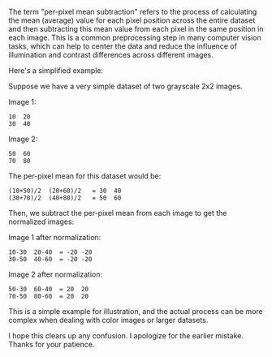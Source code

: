 The term "per-pixel mean subtraction" refers to the process of calculating the mean (average) value for each pixel position across the entire dataset and then subtracting this mean value from each pixel in the same position in each image. This is a common preprocessing step in many computer vision tasks, which can help to center the data and reduce the influence of illumination and contrast differences across different images.

Here's a simplified example:

Suppose we have a very simple dataset of two grayscale 2x2 images.

Image 1:

    10  20
    30  40

Image 2:

    50  60
    70  80

The per-pixel mean for this dataset would be:

    (10+50)/2  (20+60)/2   = 30  40
    (30+70)/2  (40+80)/2   = 50  60

Then, we subtract the per-pixel mean from each image to get the normalized images:

Image 1 after normalization:

    10-30  20-40  = -20 -20
    30-50  40-60  = -20 -20

Image 2 after normalization:

    50-30  60-40  = 20  20
    70-50  80-60  = 20  20

This is a simple example for illustration, and the actual process can be more complex when dealing with color images or larger datasets.

I hope this clears up any confusion. I apologize for the earlier mistake. Thanks for your patience.